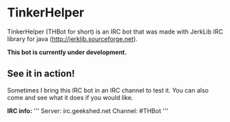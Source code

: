 TinkerHelper
============

TinkerHelper (THBot for short) is an IRC bot that was made with JerkLib IRC library for java (http://jerklib.sourceforge.net).

<b>This bot is currently under development.</b>

See it in action!
-----------------

Sometimes I bring this IRC bot in an IRC channel to test it. You can also come and see what it does if you would like.

<b>IRC info:</b>
'''
Server: irc.geekshed.net
Channel: #THBot
'''
